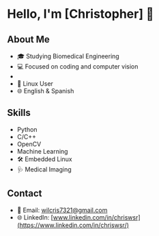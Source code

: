 # Hello, I'm [Christopher] 👋

## About Me
- 🎓 Studying Biomedical Engineering
- 💻 Focused on coding and computer vision
- 
- 🐧 Linux User
- 🌐 English & Spanish 

## Skills
- Python
- C/C++
- OpenCV
- Machine Learning
- 🛠️ Embedded Linux
- 🩺 Medical Imaging

## Contact
- 📧 Email: [wilcris7321@gmail.com](mailto:wilcris7321@gmail.com)
- 🌐 LinkedIn: [www.linkedin.com/in/chriswsr](https://www.linkedin.com/in/chriswsr/)
